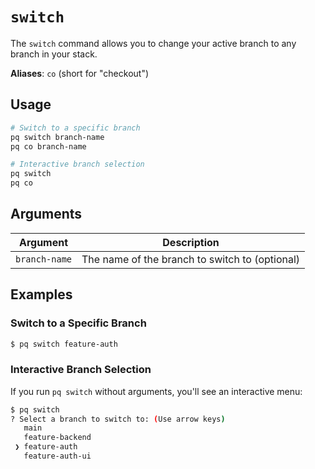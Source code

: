 # `switch`

The `switch` command allows you to change your active branch to any branch in your stack.

**Aliases**: `co` (short for "checkout")

## Usage

```bash
# Switch to a specific branch
pq switch branch-name
pq co branch-name

# Interactive branch selection
pq switch
pq co
```

## Arguments

| Argument | Description |
|----------|-------------|
| `branch-name` | The name of the branch to switch to (optional) |

## Examples

### Switch to a Specific Branch

```bash
$ pq switch feature-auth
```

### Interactive Branch Selection

If you run `pq switch` without arguments, you'll see an interactive menu:

```bash
$ pq switch
? Select a branch to switch to: (Use arrow keys)
   main
   feature-backend
 ❯ feature-auth
   feature-auth-ui
```
